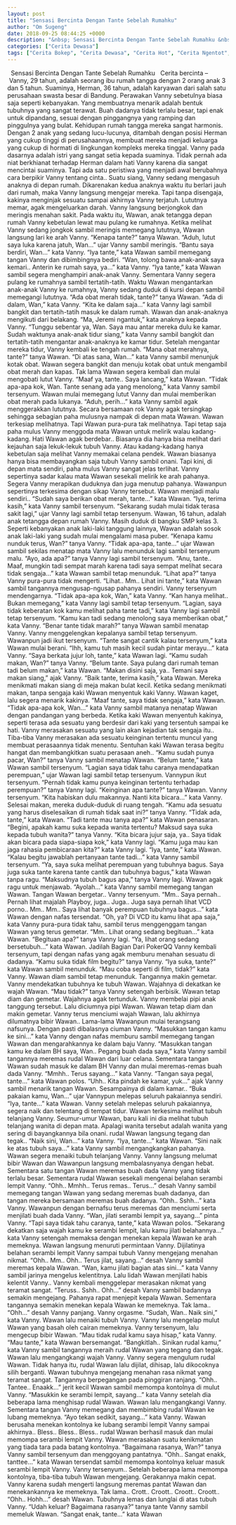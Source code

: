 ```yaml
---
layout: post
title: "Sensasi Bercinta Dengan Tante Sebelah Rumahku"
author: "Om Sugeng"
date: 2018-09-25 08:44:25 +0000
description: "&nbsp; Sensasi Bercinta Dengan Tante Sebelah Rumahku &nbsp; Cerita bercinta &#8211;\u00a0Vanny, 29 tahun, adalah seorang ibu rumah tangga dengan 2 orang anak 3 dan 5 tahun. Suaminya, Herman, 36 tahun, ada..."
categories: ["Cerita Dewasa"]
tags: ["Cerita Bokep", "Cerita Dewasa", "Cerita Hot", "Cerita Ngentot", "Cerita Seks"]
---
```



&nbsp;
Sensasi Bercinta Dengan Tante Sebelah Rumahku
&nbsp;
Cerita bercinta &#8211; Vanny, 29 tahun, adalah seorang ibu rumah tangga dengan 2 orang anak 3 dan 5 tahun. Suaminya, Herman, 36 tahun, adalah karyawan dari salah satu perusahaan swasta besar di Bandung. Perawakan Vanny sebetulnya biasa saja seperti kebanyakan. Yang membuatnya menarik adalah bentuk tubuhnya yang sangat terawat. Buah dadanya tidak terlalu besar, tapi enak untuk dipandang, sesuai dengan pinggangnya yang ramping dan pinggulnya yang bulat.
Kehidupan rumah tangga mereka sangat harmonis. Dengan 2 anak yang sedang lucu-lucunya, ditambah dengan posisi Herman yang cukup tinggi di perusahaannya, membuat mereka menjadi keluarga yang cukup di hormati di lingkungan kompleks mereka tinggal. Vanny pada dasarnya adalah istri yang sangat setia kepada suaminya. Tidak pernah ada niat berkhianat terhadap Herman dalam hati Vanny karena dia sangat mencintai suaminya. Tapi ada satu peristiwa yang menjadi awal berubahnya cara berpikir Vanny tentang cinta..
Suatu siang, Vanny sedang mengasuh anaknya di depan rumah. Dikarenakan kedua anaknya waktu itu berlari jauh dari rumah, maka Vanny langsung mengejar mereka. Tapi tanpa disengaja, kakinya menginjak sesuatu sampai akhirnya Vanny terjatuh. Lututnya memar, agak mengeluarkan darah. Vanny langsung berjongkok dan meringis menahan sakit. Pada waktu itu, Wawan, anak tetangga depan rumah Vanny kebetulan lewat mau pulang ke rumahnya. Ketika melihat Vanny sedang jongkok sambil meringis memegang lututnya, Wawan langsung lari ke arah Vanny.
“Kenapa tante?” tanya Wawan.
“Aduh, lutut saya luka karena jatuh, Wan…” ujar Vanny sambil meringis.
“Bantu saya berdiri, Wan…” kata Vanny.
“Iya tante,” kata Wawan sambil memegang tangan Vanny dan dibimbingnya bediri.
“Wan, tolong bawa anak-anak saya kemari.. Anterin ke rumah saya, ya…” kata Vanny.
“Iya tante,” kata Wawan sambil segera menghampiri anak-anak Vanny.
Sementara Vanny segera pulang ke rumahnya sambil tertatih-tatih. Waktu Wawan mengantarkan anak-anak Vanny ke rumahnya, Vanny sedang duduk di kursi depan sambil memegangi lututnya.
“Ada obat merah tidak, tante?” tanya Wawan.
“Ada di dalam, Wan,” kata Vanny.
“Kita ke dalam saja…” kata Vanny lagi sambil bangkit dan tertatih-tatih masuk ke dalam rumah.
Wawan dan anak-anaknya mengikuti dari belakang.
“Ma, Jeremi ngantuk,” kata anaknya kepada Vanny.
“Tunggu sebentar ya, Wan. Saya mau antar mereka dulu ke kamar. Sudah waktunya anak-anak tidur siang,” kata Vanny sambil bangkit dan tertatih-tatih mengantar anak-anaknya ke kamar tidur.
Setelah mengantar mereka tidur, Vanny kembali ke tengah rumah.
“Mana obat merahnya, tante?” tanya Wawan.
“Di atas sana, Wan…” kata Vanny sambil menunjuk kotak obat.
Wawan segera bangkit dan menuju kotak obat untuk mengambil obat merah dan kapas. Tak lama Wawan segera kembali dan mulai mengobati lutut Vanny.
“Maaf ya, tante.. Saya lancang,” kata Wawan.
“Tidak apa-apa kok, Wan. Tante senang ada yang menolong,” kata Vanny sambil tersenyum.
Wawan mulai memegang lutut Vanny dan mulai memberikan obat merah pada lukanya.
“Aduh, perih…” kata Vanny sambil agak menggerakkan lututnya.
Secara bersamaan rok Vanny agak tersingkap sehingga sebagian paha mulusnya nampak di depan mata Wawan. Wawan terkesiap melihatnya. Tapi Wawan pura-pura tak melihatnya. Tapi tetap saja paha mulus Vanny menggoda mata Wawan untuk melirik walau kadang-kadang. Hati Wawan agak berdebar.. Biasanya dia hanya bisa melihat dari kejauhan saja lekuk-lekuk tubuh Vanny. Atau kadang-kadang hanya kebetulan saja melihat Vanny memakai celana pendek.
Wawan biasanya hanya bisa membayangkan saja tubuh Vanny sambil onani. Tapi kini, di depan mata sendiri, paha mulus Vanny sangat jelas terlihat. Vanny sepertinya sadar kalau mata Wawan sesekali melirik ke arah pahanya. Segera Vanny merapikan duduknya dan juga menutup pahanya. Wawanpun sepertinya terkesima dengan sikap Vanny tersebut. Wawan menjadi malu sendiri..
“Sudah saya berikan obat merah, tante…” kata Wawan.
“Iya, terima kasih,” kata Vanny sambil tersenyum.
“Sekarang sudah mulai tidak terasa sakit lagi,” ujar Vanny lagi sambil tetap tersenyum.
Wawan, 16 tahun, adalah anak tetangga depan rumah Vanny. Masih duduk di bangku SMP kelas 3. Seperti kebanyakan anak laki-laki tanggung lainnya, Wawan adalah sosok anak laki-laki yang sudah mulai mengalami masa puber.
“Kenapa kamu nunduk terus, Wan?” tanya Vanny.
“Tidak apa-apa, tante…” ujar Wawan sambil sekilas menatap mata Vanny lalu menunduk lagi sambil tersenyum malu.
“Ayo, ada apa?” tanya Vanny lagi sambil tersenyum.
“Anu, tante.. Maaf, mungkin tadi sempat marah karena tadi saya sempat melihat secara tidak sengaja…” kata Wawan sambil tetap menunduk.
“Lihat apa?” tanya Vanny pura-pura tidak mengerti.
“Lihat.. Mm.. Lihat ini tante,” kata Wawan sambil tangannya mengusap-ngusap pahanya sendiri. Vanny tersenyum mendengarnya.
“Tidak apa-apa kok, Wan,” kata Vanny.
“Kan hanya melihat.. Bukan memegang,” kata Vanny lagi sambil tetap tersenyum.
“Lagian, saya tidak keberatan kok kamu melihat paha tante tadi,” kata Vanny lagi sambil tetap tersenyum.
“Kamu kan tadi sedang menolong saya memberikan obat,” kata Vanny.
“Benar tante tidak marah?” tanya Wawan sambil menatap Vanny.
Vanny menggelengkan kepalanya sambil tetap tersenyum. Wawanpun jadi ikut tersenyum.
“Tante sangat cantik kalau tersenyum,” kata Wawan mulai berani.
“Ihh, kamu tuh masih kecil sudah pintar merayu…” kata Vanny.
“Saya berkata jujur loh, tante,” kata Wawan lagi.
“Kamu sudah makan, Wan?” tanya Vanny.
“Belum tante. Saya pulang dari rumah teman tadi belum makan,” kata Wawan.
“Makan disini saja, ya.. Temani saya makan siang,” ajak Vanny.
“Baik tante, terima kasih,” kata Wawan.
Mereka menikmati makan siang di meja makan bulat kecil. Ketika sedang menikmati makan, tanpa sengaja kaki Wawan menyentuk kaki Vanny. Wawan kaget, lalu segera menarik kakinya.
“Maaf tante, saya tidak sengaja,” kata Wawan.
“Tidak apa-apa kok, Wan…” kata Vanny sambil matanya nenatap Wawan dengan pandangan yang berbeda.
Ketika kaki Wawan menyentuh kakinya, seperti terasa ada sesuatu yang berdesir dari kaki yang tersentuh sampai ke hati. Vanny merasakan sesuatu yang lain akan kejadian tak sengaja itu.. Tiba-tiba Vanny merasakan ada sesuatu keinginan tertentu muncul yang membuat perasaannya tidak menentu. Sentuhan kaki Wawan terasa begitu hangat dan membangkitkan suatu perasaan aneh..
“Kamu sudah punya pacar, Wan?” tanya Vanny sambil menatap Wawan.
“Belum tante,” kata Wawan sambil tersenyum.
“Lagian saya tidak tahu caranya mendapatkan perempuan,” ujar Wawan lagi sambil tetap tersenyum. Vannypun ikut tersenyum.
“Pernah tidak kamu punya keinginan tertentu terhadap perempuan?” tanya Vanny lagi.
“Keinginan apa tante?” tanya Wawan. Vanny tersenyum.
“Kita habiskan dulu makannya. Nanti kita bicara…” kata Vanny.
Selesai makan, mereka duduk-duduk di ruang tengah.
“Kamu ada sesuatu yang harus diselesaikan di rumah tidak saat ini?” tanya Vanny.
“Tidak ada, tante,” kata Wawan.
“Tadi tante mau tanya apa?” kata Wawan penasaran.
“Begini, apakah kamu suka kepada wanita tertentu? Maksud saya suka kepada tubuh wanita?” tanya Vanny.
“Kita bicara jujur saja, ya.. Saya tidak akan bicara pada siapa-siapa kok,” kata Vanny lagi.
“Kamu juga mau kan jaga rahasia pembicaraan kita?” kata Vanny lagi.
“Iya, tante,” kata Wawan.
“Kalau begitu jawablah pertanyaan tante tadi…” kata Vanny sambil tersenyum.
“Ya, saya suka melihat perempuan yang tubuhnya bagus. Saya juga suka tante karena tante cantik dan tubuhnya bagus,” kata Wawan tanpa ragu.
“Maksudnya tubuh bagus apa,” tanya Vanny lagi. Wawan agak ragu untuk menjawab.
“Ayolah…” kata Vanny sambil memegang tangan Wawan. Tangan Wawan bergetar.. Vanny tersenyum.
“Mm.. Saya pernah.. Pernah lihat majalah Playboy, juga.. Juga.. Juga saya pernah lihat VCD porno.. Mm.. Mm.. Saya lihat banyak perempuan tubuhnya bagus…” kata Wawan dengan nafas tersendat.
“Oh, ya? Di VCD itu kamu lihat apa saja,” kata Vanny pura-pura tidak tahu, sambil terus menggenggam tangan Wawan yang terus gemetar.
“Mm.. Lihat orang sedang begituan…” kata Wawan.
“Begituan apa?” tanya Vanny lagi.
“Ya, lihat orang sedang bersetubuh…” kata Wawan.
Jadilah Bagian Dari PokerQQ
Vanny kembali tersenyum, tapi dengan nafas yang agak memburu menahan sesuatu di dadanya.
“Kamu suka tidak film begitu?” tanya Vanny.
“Iya suka, tante?” kata Wawan sambil menunduk.
“Mau coba seperti di film, tidak?” kata Vanny.
Wawan diam sambil tetap menunduk. Tangannya makin gemetar. Vanny mendekatkan tubuhnya ke tubuh Wawan. Wajahnya di dekatkan ke wajah Wawan.
“Mau tidak?” tanya Vanny setengah berbisik.
Wawan tetap diam dan gemetar. Wajahnya agak tertunduk. Vanny membelai pipi anak tanggung tersebut. Lalu diciumnya pipi Wawan. Wawan tetap diam dan makin gemetar. Vanny terus menciumi wajah Wawan, lalu akhirnya dilumatnya bibir Wawan.. Lama-lama Wawanpun mulai terangsang nafsunya. Dengan pasti dibalasnya ciuman Vanny.
“Masukkan tangan kamu ke sini…” kata Vanny dengan nafas memburu sambil memegang tangan Wawan dan mengarahkannya ke dalam baju Vanny.
“Masukkan tangan kamu ke dalam BH saya, Wan.. Pegang buah dada saya,” kata Vanny sambil tangannya meremas rudal Wawan dari luar celana.
Sementara tangan Wawan sudah masuk ke dalam BH Vanny dan mulai meremas-remas buah dada Vanny.
“Mmhh.. Terus sayang…” kata Vanny.
“Tangan saya pegal, tante…” kata Wawan polos.
“Uhh.. Kita pindah ke kamar, yuk…” ajak Vanny sambil menarik tangan Wawan. Sesampainya di dalam kamar..
“Buka pakaian kamu, Wan…” ujar Vannypun melepas seluruh pakaiannya sendiri.
“Iya, tante…” kata Wawan.
Vanny setelah melepas seluruh pakaiannya, segera naik dan telentang di tempat tidur. Wawan terkesima melihat tubuh telanjang Vanny. Seumur-umur Wawan, baru kali ini dia melihat tubuh telanjang wanita di depan mata. Apalagi wanita tersebut adalah wanita yang sering di bayangkannya bila onani. rudal Wawan langsung tegang dan tegak..
“Naik sini, Wan…” kata Vanny.
“Iya, tante…” kata Wawan.
“Sini naik ke atas tubuh saya…” kata Vanny sambil mengangkangkan pahanya.
Wawan segera menaiki tubuh telanjang Vanny. Vanny langsung melumat bibir Wawan dan Wawanpun langsung membalasnyanya dengan hebat. Sementara satu tangan Wawan meremas buah dada Vanny yang tidak terlalu besar. Sementara rudal Wawan sesekali mengenai belahan serambi lempit Vanny.
“Ohh.. Mmhh.. Terus remas.. Terus…” desah Vanny sambil memegang tangan Wawan yang sedang meremas buah dadanya, dan tangan mereka bersamaan meremas buah dadanya.
“Ohh.. Sshh…” kata Vanny. Wawanpun dengan bernafsu terus meremas dan menciumi serta menjilati buah dada Vanny.
“Wan, jilati serambi lempit ya, sayang…” pinta Vanny.
“Tapi saya tidak tahu caranya, tante,” kata Wawan polos.
“Sekarang dekatkan saja wajah kamu ke serambi lempit, lalu kamu jilati belahannya…” kata Vanny setengah memaksa dengan menekan kepala Wawan ke arah memeknya.
Wawan langsung menuruti permintaan Vanny. Dijilatinya belahan serambi lempit Vanny sampai tubuh Vanny mengejang menahan nikmat.
“Ohh.. Mm.. Ohh.. Terus jilat, sayang…” desah Vanny sambil meremas kepala Wawan.
“Wan, kamu jilati bagian atas sini…” kata Vanny sambil jarinya mengelus kelentitnya.
Lalu lidah Wawan menjilati habis kelentit Vanny.. Vanny kembali menggelepar merasakan nikmat yang teramat sangat.
“Teruss.. Sshh.. Ohh…” desah Vanny sambil badannya semakin mengejang.
Pahanya rapat menjepit kepala Wawan. Sementara tangannya semakin menekan kepala Wawan ke memeknya. Tak lama..
“Ohh…” desah Vanny panjang. Vanny orgasme.
“Sudah, Wan.. Naik sini,” kata Vanny.
Wawan lalu menaiki tubuh Vanny. Vanny lalu mengelap mulut Wawan yang basah oleh cairan memeknya. Vanny tersenyum, lalu mengecup bibir Wawan.
“Mau tidak rudal kamu saya hisap,” kata Vanny.
“Mau tante,” kata Wawan bersemangat.
“Bangkitlah.. Sinikan rudal kamu,” kata Vanny sambil tangannya meraih rudal Wawan yang tegang dan tegak.
Wawan lalu mengangkangi wajah Vanny. Vanny segera mengulum rudal Wawan. Tidak hanya itu, rudal Wawan lalu dijilat, dihisap, lalu dikocoknya silih berganti. Wawan tubuhnya mengejang menahan rasa nikmat yang teramat sangat. Tangannya berpegangan pada pinggiran ranjang.
“Ohh.. Tantee.. Enaakk…” jerit kecil Wawan sambil memompa kontolnya di mulut Vanny.
“Masukkin ke serambi lempit, sayang…” kata Vanny setelah dia beberapa lama menghisap rudal Wawan.
Wawan lalu mengangkangi Vanny. Sementara tangan Vanny memegang dan membimbing rudal Wawan ke lubang memeknya.
“Ayo tekan sedikit, sayang…” kata Vanny.
Wawan berusaha menekan kontolnya ke lubang serambi lempit Vanny sampai akhirnya.. Bless.. Bless.. Bless.. rudal Wawan berhasil masuk dan mulai memompa serambi lempit Vanny. Wawan merasakan suatu kenikmatan yang tiada tara pada batang kontolnya.
“Bagaimana rasanya, Wan?” tanya Vanny sambil tersenyum dan menggoyang pantatnya.
“Ohh.. Sangat enakk, tanttee…” kata Wawan tersendat sambil memompa kontolnya keluar masuk serambi lempit Vanny.
Vanny tersenyum.. Setelah beberapa lama memompa kontolnya, tiba-tiba tubuh Wawan mengejang. Gerakannya makin cepat. Vanny karena sudah mengerti langsung meremas pantat Wawan dan menekankannya ke memeknya. Tak lama.. Crott.. Croott.. Croott.. Croott..
“Ohh.. Hohh…” desah Wawan. Tubuhnya lemas dan lunglai di atas tubuh Vanny.
“Udah keluar? Bagaimana rasanya?” tanya tante Vanny sambil memeluk Wawan.
“Sangat enak, tante…” kata Wawan
&nbsp;

